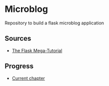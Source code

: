 # Microblog

Repository to build a flask microblog application

## Sources
- [The Flask Mega-Tutorial](https://blog.miguelgrinberg.com/post/the-flask-mega-tutorial-part-i-hello-world)

## Progress
- [Current chapter](https://blog.miguelgrinberg.com/post/the-flask-mega-tutorial-part-i-hello-world)
